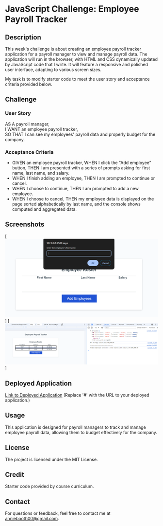 # JavaScript Challenge: Employee Payroll Tracker

## Description
This week's challenge is about creating an employee payroll tracker application for a payroll manager to view and manage payroll data. The application will run in the browser, with HTML and CSS dynamically updated by JavaScript code that I write. It will feature a responsive and polished user interface, adapting to various screen sizes.

My task is to modify starter code to meet the user story and acceptance criteria provided below.

## Challenge
### User Story
AS A payroll manager,  
I WANT an employee payroll tracker,  
SO THAT I can see my employees' payroll data and properly budget for the company.

### Acceptance Criteria
- GIVEN an employee payroll tracker, WHEN I click the "Add employee" button, THEN I am presented with a series of prompts asking for first name, last name, and salary.
- WHEN I finish adding an employee, THEN I am prompted to continue or cancel.
- WHEN I choose to continue, THEN I am prompted to add a new employee.
- WHEN I choose to cancel, THEN my employee data is displayed on the page sorted alphabetically by last name, and the console shows computed and aggregated data.

## Screenshots
[![Screenshot of prompt](./Assets/one.png)]
[![Screenshot all employees and data in the console](./Assets/two.png)]


## Deployed Application
[Link to Deployed Application](#) (Replace '#' with the URL to your deployed application.)

## Usage
This application is designed for payroll managers to track and manage employee payroll data, allowing them to budget effectively for the company.

## License
The project is licensed under the MIT License.

## Credit
Starter code provided by course curriculum.

## Contact
For questions or feedback, feel free to contact me at anniebooth00@gmail.com.

